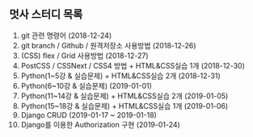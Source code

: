 ## 멋사 스터디  목록

1. git 관련 명령어 (2018-12-24)
2. git branch / Github / 원격저장소 사용방법 (2018-12-26)
3. (CSS) flex / Grid 사용방법 (2018-12-27)
4. PostCSS / CSSNext / CSS4 방법 + HTML&CSS실습 1개 (2018-12-30)
5. Python(1~5강 & 실습문제) + HTML&CSS실습 2개 (2018-12-31)
6. Python(6~10강 & 실습문제) (2019-01-01)
7. Python(11~14강 & 실습문제) + HTML&CSS실습 2개 (2019-01-05)
8. Python(15~18강 & 실습문제) + HTML&CSS실습 1개 (2019-01-06)
9. Django CRUD (2019-01-17 ~ 2019-01-18)
10. Django를 이용한 Authorization 구현 (2019-01-24)
